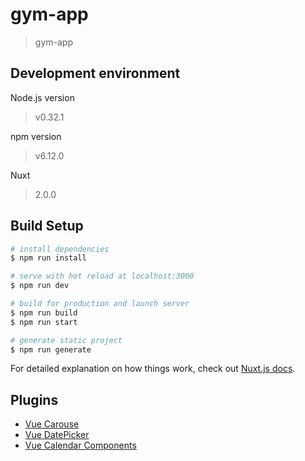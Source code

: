 # gym-app

> gym-app

## Development environment

Node.js version
> v0.32.1

npm version  
> v6.12.0

Nuxt
> 2.0.0

## Build Setup

``` bash
# install dependencies
$ npm run install

# serve with hot reload at localhost:3000
$ npm run dev

# build for production and launch server
$ npm run build
$ npm run start

# generate static project
$ npm run generate
```

For detailed explanation on how things work, check out [Nuxt.js docs](https://nuxtjs.org).


## Plugins

* [Vue Carouse](https://ssense.github.io/vue-carousel/)
* [Vue DatePicker](https://www.npmjs.com/package/vuejs-datepicker)
* [Vue Calendar Components](https://github.com/zwhGithub/vue-calendar)
